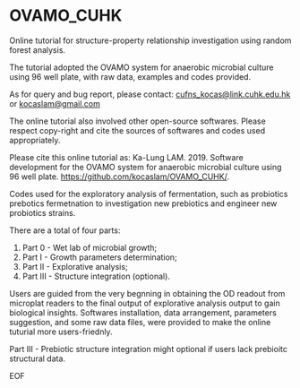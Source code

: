 # OVAMO_CUHK
Online tutorial for structure-property relationship investigation using random forest analysis.

The tutorial adopted the OVAMO system for anaerobic microbial culture using 96 well plate,
with raw data, examples and codes provided.

As for query and bug report, please contact:
cufns_kocas@link.cuhk.edu.hk or kocaslam@gmail.com

The online tutorial also involved other open-source softwares.
Please respect copy-right and cite the sources of softwares and codes used appropriately.

Please cite this online tutorial as:
  Ka-Lung LAM. 2019. Software development for the OVAMO system for anaerobic microbial culture using 96 well plate. https://github.com/kocaslam/OVAMO_CUHK/.

Codes used for the exploratory analysis of fermentation,
such as probiotics prebotics fermetnation to investigation
new prebiotics and engineer new probiotics strains.

There are a total of four parts:
  1) Part 0 - Wet lab of microbial growth; 
  2) Part I - Growth parameters determination; 
  3) Part II - Explorative analysis;
  4) Part III - Structure integration (optional).
  
Users are guided from the very begnning in obtaining the OD readout from microplat readers
to the final output of explorative analysis output to gain biological insights.
Softwares installation, data arrangement, parameters suggestion, and
some raw data files, were provided to make the online tuturial more users-friednly.

Part III - Prebiotic structure integration might optional if users lack prebioitc structural data.

EOF
